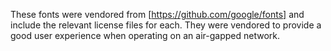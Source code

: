 These fonts were vendored from [https://github.com/google/fonts] and include the relevant license files for each. They were vendored to provide a good user experience when operating on an air-gapped network.
